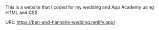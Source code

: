 This is a website that I coded for my wedding and App Academy using HTML and CSS.

URL: https://ben-and-hannahs-wedding.netlify.app/
